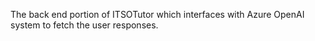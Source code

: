 
The back end portion of ITSOTutor which interfaces with Azure OpenAI system to fetch the user responses.
